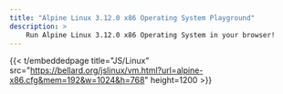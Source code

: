 ```yaml
---
title: "Alpine Linux 3.12.0	x86	Operating System Playground"
description: >
    Run Alpine Linux 3.12.0	x86 Operating System in your browser!
---
```


{{< t/embeddedpage title="JS/Linux" src="https://bellard.org/jslinux/vm.html?url=alpine-x86.cfg&mem=192&w=1024&h=768" height=1200 >}}

